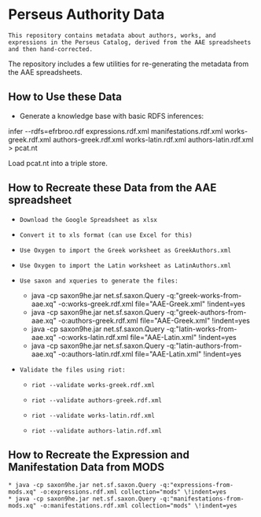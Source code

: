 # Perseus Authority Data
	This repository contains metadata about authors, works, and expressions in the Perseus Catalog, derived from the AAE spreadsheets and then hand-corrected.


The repository includes a few utilities for re-generating the metadata from the AAE spreadsheets.

## How to Use these Data

- Generate a knowledge base with basic RDFS inferences: 

infer --rdfs=efrbroo.rdf expressions.rdf.xml manifestations.rdf.xml works-greek.rdf.xml authors-greek.rdf.xml works-latin.rdf.xml authors-latin.rdf.xml > pcat.nt

Load pcat.nt into a triple store.

## How to Recreate these Data from the AAE spreadsheet
  * 	Download the Google Spreadsheet as xlsx
  * 	Convert it to xls format (can use Excel for this)
  * 	Use Oxygen to import the Greek worksheet as GreekAuthors.xml
  * 	Use Oxygen to import the Latin worksheet as LatinAuthors.xml
  * 	Use saxon and xqueries to generate the files:
    * 	java -cp saxon9he.jar net.sf.saxon.Query -q:"greek-works-from-aae.xq" -o:works-greek.rdf.xml file="AAE-Greek.xml" \!indent=yes 
    * 	java -cp saxon9he.jar net.sf.saxon.Query -q:"greek-authors-from-aae.xq" -o:authors-greek.rdf.xml file="AAE-Greek.xml" \!indent=yes
    * 	java -cp saxon9he.jar net.sf.saxon.Query -q:"latin-works-from-aae.xq" -o:works-latin.rdf.xml file="AAE-Latin.xml" \!indent=yes
    * 	java -cp saxon9he.jar net.sf.saxon.Query -q:"latin-authors-from-aae.xq" -o:authors-latin.rdf.xml file="AAE-Latin.xml" \!indent=yes
  * 	Validate the files using riot:
      * 	riot --validate works-greek.rdf.xml
      * 	riot --validate authors-greek.rdf.xml
      * 	riot --validate works-latin.rdf.xml
      * 	riot --validate authors-latin.rdf.xml

## How to Recreate the Expression and Manifestation Data from MODS
	* java -cp saxon9he.jar net.sf.saxon.Query -q:"expressions-from-mods.xq" -o:expressions.rdf.xml collection="mods" \!indent=yes 
	* java -cp saxon9he.jar net.sf.saxon.Query -q:"manifestations-from-mods.xq" -o:manifestations.rdf.xml collection="mods" \!indent=yes 	
